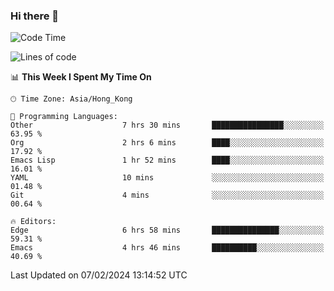 ### Hi there 👋

<!--
**nicehiro/nicehiro** is a ✨ _special_ ✨ repository because its `README.md` (this file) appears on your GitHub profile.

Here are some ideas to get you started:

- 🔭 I’m currently working on ...
- 🌱 I’m currently learning ...
- 👯 I’m looking to collaborate on ...
- 🤔 I’m looking for help with ...
- 💬 Ask me about ...
- 📫 How to reach me: ...
- 😄 Pronouns: ...
- ⚡ Fun fact: ...
-->

<!--START_SECTION:waka-->
![Code Time](http://img.shields.io/badge/Code%20Time-222%20hrs%209%20mins-blue)

![Lines of code](https://img.shields.io/badge/From%20Hello%20World%20I%27ve%20Written-2.6%20million%20lines%20of%20code-blue)

📊 **This Week I Spent My Time On** 

```text
🕑︎ Time Zone: Asia/Hong_Kong

💬 Programming Languages: 
Other                    7 hrs 30 mins       ████████████████░░░░░░░░░   63.95 % 
Org                      2 hrs 6 mins        ████░░░░░░░░░░░░░░░░░░░░░   17.92 % 
Emacs Lisp               1 hr 52 mins        ████░░░░░░░░░░░░░░░░░░░░░   16.01 % 
YAML                     10 mins             ░░░░░░░░░░░░░░░░░░░░░░░░░   01.48 % 
Git                      4 mins              ░░░░░░░░░░░░░░░░░░░░░░░░░   00.64 % 

🔥 Editors: 
Edge                     6 hrs 58 mins       ███████████████░░░░░░░░░░   59.31 % 
Emacs                    4 hrs 46 mins       ██████████░░░░░░░░░░░░░░░   40.69 % 
```


 Last Updated on 07/02/2024 13:14:52 UTC
<!--END_SECTION:waka-->
